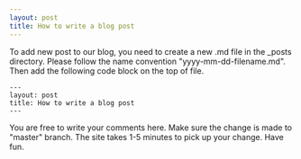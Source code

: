 ```yaml
---
layout: post
title: How to write a blog post
---
```


To add new post to our blog, you need to create a new .md file in the _posts directory. Please follow the name convention "yyyy-mm-dd-filename.md". Then add the following code block on the top of file. 
```
---
layout: post
title: How to write a blog post
---

```

You are free to write your comments here. Make sure the change is made to "master" branch. The site takes 1-5 minutes to pick up your change. 
Have fun. 

